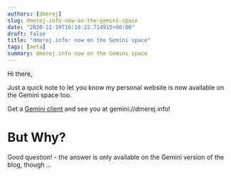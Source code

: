 ```yaml
---
authors: [dmerej]
slug: dmerej-info-now-on-the-gemini-space
date: "2020-11-19T16:10:22.714915+00:00"
draft: false
title: "dmerej.info: now on the Gemini space"
tags: [meta]
summary: dmerej.info now on the Gemini space
---
```


Hi there,

Just a quick note to let you know my personal website is now available on the Gemini space too.

Get a [Gemini client](https://gemini.circumlunar.space/clients.html) and see you at gemini://dmerej.info!

# But Why?

Good question! - the answer is only available on the Gemini version of the blog, though ...
